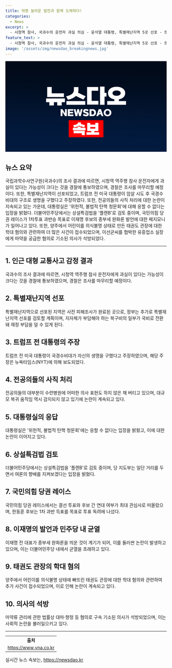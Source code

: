```yaml
---
title: 혁명 놀라운 발전과 함께 도래하다!
categories:
  - News
excerpt: >
  - 시청역 참사, 국과수의 운전자 과실 의심 - 윤석열 대통령, 특별재난지역 5곳 선포 - 트럼프 국경수비대, 암살 시도 막았다 주장 - 전공의들, 사직처리 마감일 미응답 - 대통령실 위헌적 탄핵 청문회 응할 수 없다 - 상설특검법 플랜B 거론, 여론 반발 우려도 - 한동훈, 결선투표 과반승 목표 - 이재명의 종부세 완화론에 친문 반발 - 양주 태권도 관장, 다른 어린이 학대 혐의로 고소 - 이선균 협박 실장에 마약 공급한 의사, 7개월 만에 석방
feature_text: >
  - 시청역 참사, 국과수의 운전자 과실 의심 - 윤석열 대통령, 특별재난지역 5곳 선포 - 트럼프 국경수비대, 암살 시도 막았다 주장 - 전공의들, 사직처리 마감일 미응답 - 대통령실 위헌적 탄핵 청문회 응할 수 없다 - 상설특검법 플랜B 거론, 여론 반발 우려도 - 한동훈, 결선투표 과반승 목표 - 이재명의 종부세 완화론에 친문 반발 - 양주 태권도 관장, 다른 어린이 학대 혐의로 고소 - 이선균 협박 실장에 마약 공급한 의사, 7개월 만에 석방
image: '/assets/img/newsdao_breakingnews.jpg'
---
```


<p><img src="/assets/img/newsdao_breakingnews.jpg" alt="flaretime 속보" /></p>

<h2>뉴스 요약</h2>

<p data-ke-size="size16">국립과학수사연구원(국과수)의 조사 결과에 따르면, 시청역 역주행 참사 운전자에게 과실이 있다는 가능성이 크다는 것을 경찰에 통보하였으며, 경찰은 조사를 마무리할 예정이다. 또한, 특별재난지역이 선포되었고, 트럼프 전 미국 대통령이 암살 시도 후 국경수비대의 구조로 생명을 구했다고 주장하였다. 또한, 전공의들의 사직 처리에 대한 논란이 지속되고 있는 가운데, 대통령실은 '위헌적, 불법적 탄핵 청문회'에 대해 응할 수 없다는 입장을 밝혔다. 더불어민주당에서는 상설특검법을 '플랜B'로 검토 중이며, 국민의힘 당권 레이스가 1차투표 과반승 목표로 이재명 후보의 종부세 완화론 발언에 대한 페지모니가 일어나고 있다. 또한, 양주에서 어린이를 의식불명 상태로 만든 태권도 관장에 대한 학대 혐의와 관련하여 더 많은 사건이 접수되었으며, 이선균씨를 협박한 유흥업소 실장에게 마약을 공급한 혐의로 기소된 의사가 석방되었다.</p>

<hr>

<h2 data-ke-size="size26">1. 인근 대형 교통사고 감정 결과</h2>

<p data-ke-size="size16">국과수의 조사 결과에 따르면, 시청역 역주행 참사 운전자에게 과실이 있다는 가능성이 크다는 것을 경찰에 통보하였으며, 경찰은 조사를 마무리할 예정이다.</p>

<h2 data-ke-size="size26">2. 특별재난지역 선포</h2>

<p data-ke-size="size16">특별재난지역으로 선포된 지역은 사전 피해조사가 완료된 곳으로, 정부는 추가로 특별재난지역 선포를 검토할 계획이며, 지자체가 부담해야 하는 복구비의 일부가 국비로 전환돼 재정 부담을 덜 수 있게 된다.</p>

<h2 data-ke-size="size26">3. 트럼프 전 대통령의 주장</h2>

<p data-ke-size="size16">트럼프 전 미국 대통령이 국경수비대가 자신의 생명을 구했다고 주장하였으며, 해당 주장은 뉴욕타임스(NYT)에 의해 보도되었다.</p>

<h2 data-ke-size="size26">4. 전공의들의 사직 처리</h2>

<p data-ke-size="size16">전공의들의 대부분이 수련병원에 어떠한 의사 표현도 하지 않은 채 버티고 있으며, 대규모 복귀 움직임 역시 감지되지 않고 있기에 논란이 계속되고 있다.</p>

<h2 data-ke-size="size26">5. 대통령실의 응답</h2>

<p data-ke-size="size16">대통령실은 '위헌적, 불법적 탄핵 청문회'에는 응할 수 없다는 입장을 밝혔고, 이에 대한 논란이 이어지고 있다.</p>

<h2 data-ke-size="size26">6. 상설특검법 검토</h2>

<p data-ke-size="size16">더불어민주당에서는 상설특검법을 '플랜B'로 검토 중이며, 당 지도부는 일단 거리를 두면서 여론의 향배를 지켜보겠다는 입장을 밝혔다.</p>

<h2 data-ke-size="size26">7. 국민의힘 당권 레이스</h2>

<p data-ke-size="size16">국민의힘 당권 레이스에서는 결선 투표와 후보 간 연대 여부가 최대 관심사로 떠올랐으며, 한동훈 후보는 1차 과반 득표를 목표로 투표 독려에 나섰다.</p>

<h2 data-ke-size="size26">8. 이재명의 발언과 민주당 내 균열</h2>

<p data-ke-size="size16">이재명 전 대표가 종부세 완화론을 띄운 것이 계기가 되어, 이를 둘러싼 논란이 발생하고 있으며, 이는 더불어민주당 내에서 균열을 초래하고 있다.</p>

<h2 data-ke-size="size26">9. 태권도 관장의 학대 혐의</h2>

<p data-ke-size="size16">양주에서 어린이를 의식불명 상태에 빠뜨린 태권도 관장에 대한 학대 혐의와 관련하여 추가 사건이 접수되었으며, 이로 인해 논란이 계속되고 있다.</p>

<h2 data-ke-size="size26">10. 의사의 석방</h2>

<p data-ke-size="size16">마약류 관리에 관한 법률상 대마·향정 등 혐의로 구속 기소된 의사가 석방되었으며, 이는 사회적 논란을 불러일으키고 있다.</p>

<hr>

<table>
    <tbody>
        <tr>
            <td style="text-align: center; height: 17px;"><b>출처</b></span></td>
        </tr>
        <tr>
            <td><a href="https://www.yna.co.kr/view/AKR20240715071700004">https://www.yna.co.kr</a></td>
        </tr>
    </tbody>
</table>
실시간 뉴스 속보는, <a href="https://newsdao.kr" rel="dofollow">https://newsdao.kr</a>


